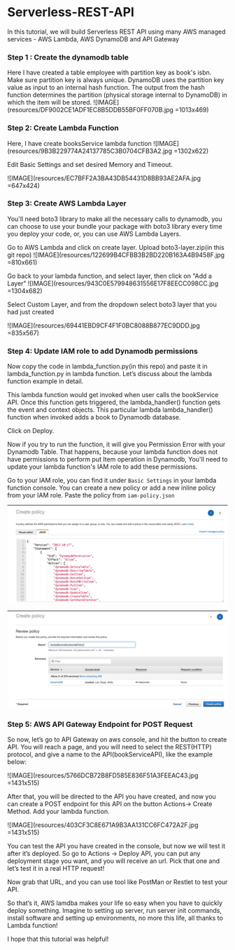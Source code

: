# Serverless-REST-API

In this tutorial, we will build Serverless REST API using many AWS managed services - AWS Lambda, AWS DynamoDB and API Gateway

### Step 1 : Create the dynamodb table
Here I have created a table employee with partition key as book's isbn. Make sure partition key is always unique. DynamoDB uses the partition key value as input to an internal hash function. The output from the hash function determines the partition (physical storage internal to DynamoDB) in which the item will be stored.
![IMAGE](resources/DF9002CE1ADF1EC8B5DDB55BF0FF070B.jpg =1013x469)

### Step 2: Create Lambda Function
Here, I have create booksService lambda function
![IMAGE](resources/9B3B229774A24137785C3B0704CFB3A2.jpg =1302x622)

Edit Basic Settings and set desired Memory and Timeout.

![IMAGE](resources/EC7BFF2A3BA43DB54431D8BB93AE2AFA.jpg =647x424)

### Step 3: Create AWS Lambda Layer

You'll need boto3 library to make all the necessary calls to dynamodb, you can choose to use your bundle your package with boto3 library every time you deploy your code, or, you can use AWS Lambda Layers.

Go to AWS Lambda and click on create layer. Upload boto3-layer.zip(in this git repo)
![IMAGE](resources/122699B4CFBB3B2BD220B163A4B9458F.jpg =810x661)

Go back to your lambda function, and select layer, then click on "Add a Layer"
![IMAGE](resources/943C0E579948631556E17F8EECC098CC.jpg =1304x682)

Select Custom Layer, and from the dropdown select boto3 layer that you had just created

![IMAGE](resources/69441EBD9CF4F1F0BC8088B877EC9DDD.jpg =835x567)

### Step 4: Update IAM role to add Dynamodb permissions
Now copy the code in lambda_function.py(in this repo) and paste it in lambda_function.py in lambda function. Let’s discuss about the lambda function example in detail.

This lambda function would get invoked when user calls the bookService API. Once this function gets triggered, the lambda_handler() function gets the event and context objects. This particular lambda lambda_handler() function when invoked adds a book to Dynamodb database.

Click on Deploy.

Now if you try to run the function, it will give you Permission Error with your Dynamodb Table. That happens, because your lambda function does not have permissions to perform put Item operation in Dynamodb, You'll need to update your lambda function's IAM role to add these permissions.

Go to your IAM role, you can find it under `Basic Settings` in your lambda function console.
You can create a new policy or add a new inline policy from your IAM role. 
Paste the policy from `iam-policy.json`

![](resources/26753A2C14D34BE29BC8F0635E8AFFD7.jpg)

![](resources/E925042C613BDD735F468E8DC8C94794.jpg)

### Step 5: AWS API Gateway Endpoint for POST Request

So now, let’s go to API Gateway on aws console, and hit the button to create API. You will reach a page, and you will need to select the REST(HTTP) protocol, and give a name to the API(bookServiceAPI), like the example below:

![IMAGE](resources/5766DCB72B8FD585E836F51A3FEEAC43.jpg =1431x515)

After that, you will be directed to the API you have created, and now you can create a POST endpoint for this API on the button Actions-> Create Method. Add your lambda function.

![IMAGE](resources/403CF3C8E671A9B3AA131CC6FC472A2F.jpg =1431x515)

You can test the API you have created in the console, but now we will test it after it’s deployed. So go to Actions -> Deploy API, you can put any deployment stage you want, and you will receive an url. Pick that one and let’s test it in a real HTTP request!

Now grab that URL, and you can use tool like PostMan or Restlet to test your API.

So that’s it, AWS lamdba makes your life so easy when you have to quickly deploy something. Imagine to setting up server, run server init commands, install software and setting up environments, no more this life, all thanks to Lambda function!

I hope that this tutorial was helpful!
